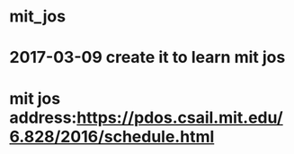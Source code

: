 # mit_jos
# 2017-03-09 create it to learn mit jos
# mit jos address:https://pdos.csail.mit.edu/6.828/2016/schedule.html
